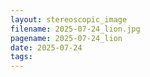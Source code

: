 ```yaml
---
layout: stereoscopic_image
filename: 2025-07-24_lion.jpg
pagename: 2025-07-24_lion
date: 2025-07-24
tags:
---
```

